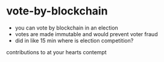 # vote-by-blockchain
- you can vote by blockchain in an election
- votes are made immutable and would prevent voter fraud
- did in like 15 min where is election competition?

contributions to at your hearts contempt
